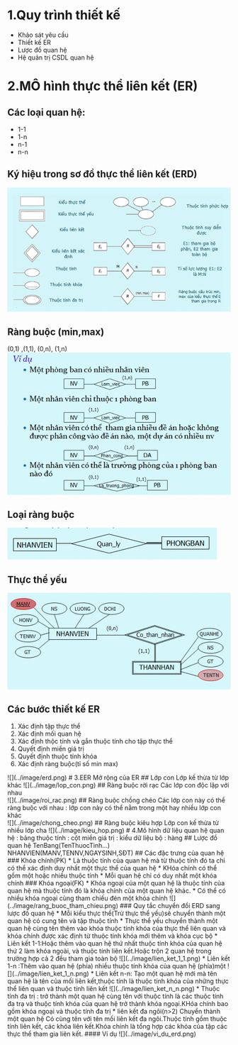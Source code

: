 # 1.Quy trình thiết kế
* Khảo sát yêu cầu
* Thiết kế ER
* Lược đồ quan hệ
* Hệ quản trị CSDL quan hệ 
# 2.MÔ hình thực thể liên kết (ER)
## Các loại quan hệ:
* 1-1
* 1-n
* n-1
* n-n
## Ký hiệu trong sơ đồ thực thể liên kết (ERD)
![](../image/ky_hieu_er.png)
## Ràng buộc (min,max) 
(0,1) ,(1,1), (0,n), (1,n)
![](../image/rang_buoc_min_max.png)
## Loại ràng buộc 
![](../image/loai_rang_buoc.png)
## Thực thể yếu 
![](../image/thuc_the_yeu.png)
## Các bước thiết kế ER
<ol>
<li>Xác định tập thực thể</li>
<li>Xác định mối quan hệ</li>
<li>Xác định thộc tính và gắn thuộc tính cho tập thực thể</li>
<li>Quyết định miền giá trị</li>
<li>Quyết định thuộc tính khóa</li>
<li>Xác định ràng buộc(tỉ số min max)</li>
</ol>
![](../image/erd.png)
# 3.EER
Mở rộng của ER 
## Lớp con
Lớp kế thừa từ lớp khác
![](../image/lop_con.png)
## Ràng buộc rời rạc
Các lớp con độc lập với nhau<br>
![](../image/roi_rac.png)
## Ràng buộc chồng chéo
Các lớp con này có thể ràng buộc với nhau : lớp con này có thể nằm trong một hay nhiều lớp con khác<br>
![](../image/chong_cheo.png)
## Ràng buộc kiêu hợp
Lớp con kế thừa từ nhiều lớp cha
![](../image/kieu_hop.png)
# 4.Mô hình dữ liệu quan hệ
quan hệ : bảng
thuộc tính : cột
miền giá trị : kiểu dữ liệu
bộ : hàng
## Lược đồ quan hệ 
TenBang(TenThuocTinh...)
NHANVIEN(MANV,TENNV,NGAYSINH,SĐT)
## Các đặc trưng của quan hệ
### Khóa chính(PK)
* Là thuộc tính của quan hệ mà từ thuộc tính đó ta chỉ có thể xác định duy nhất một thực thể của quan hệ
* KHóa chính có thể gồm một hoặc nhiều thuộc tính
* Mỗi quan hệ chỉ có duy nhất một khóa chính
### Khóa ngoại(FK)
* Khóa ngoại của một quan hệ là thuộc tính của quan hệ mà thuộc tính đó là khóa chính của một quan hệ khác.
* Có thể có nhiều khóa ngoại cùng tham chiếu đén một khóa chính
![](../image/rang_buoc_tham_chieu.png)
### Quy tắc chuyển đổi ERD sang lược đồ quan hệ
* Mỗi kiểu thực thể(Trừ thực thể yếu)sẽ chuyển thành một quan hệ có cung tên và tập thuộc tính
* Thực thể yếu chuyển thành một quan hệ cùng tên thêm vào khóa thuộc tính khóa của thực thể liên quan và khóa chính được xác định từ thuộc tính khóa mới thêm và khóa cục bộ
* Liên kết 1-1:Hoặc thêm vào quan hệ thứ nhất  thuộc tính khóa của quan hệ thứ 2 làm khóa ngoài, và thuộc tính liên kết.Hoặc trộn 2 quan hệ trong trường hợp cả 2 đều tham gia toàn bộ
![](../image/lien_ket_1_1.png)
* Liên kết 1-n :Thêm vào quan hệ (phía) nhiều thuộc tính khóa của quan hệ (phía)một
![](../image/lien_ket_1_n.png)
* Liên kết n-n: Tạo một quan hệ mới mà tên quan hệ là tên của mối liên kết,thuộc tính là thuộc tính khóa của những thực thể liên quan và thuộc tính liên kết
![](../image/lien_ket_n_n.png)
* Thuộc tính đa trị : trở thành một quan hệ cùng tên với thuộc tính là các thuộc tính đa trạ và thuộc tính khóa của quan hệ trở thành khóa ngoại.KHóa chính bao gồm khóa ngoại và thuộc tính đa trị
* liên kết đa ngôi(n>2) Chuyển thành một quan hệ Có cùng tên với tên mối liên kết đa ngôi.Thuộc tính gồm thuộc tính liên kết, các khóa liên kết.Khóa chính là tổng hợp các khóa của tập các thực thể tham gia liên kết.
#### Ví dụ
![](../image/vi_du_erd.png)

